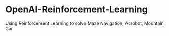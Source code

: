 # OpenAI-Reinforcement-Learning
Using Reinforcement Learning to solve Maze Navigation, Acrobot, Mountain Car
